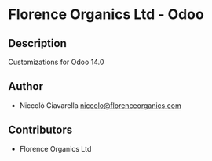 Florence Organics Ltd - Odoo
============================

Description
-----------
Customizations for Odoo 14.0

Author
------
* Niccolò Ciavarella <niccolo@florenceorganics.com>

Contributors
------------
* Florence Organics Ltd